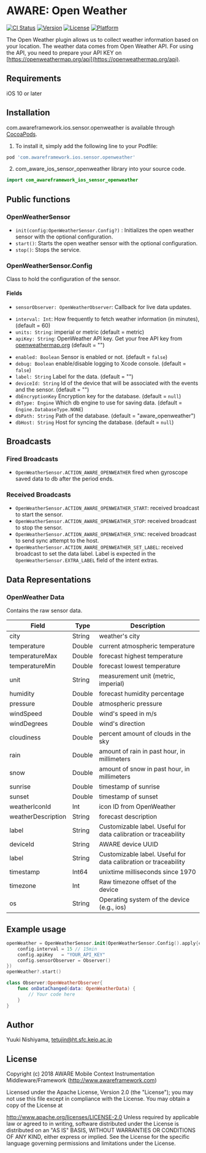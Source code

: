 # AWARE: Open Weather

[![CI Status](https://img.shields.io/travis/awareframework/com.awareframework.ios.sensor.openweather.svg?style=flat)](https://travis-ci.org/awareframework/com.awareframework.ios.sensor.openweather)
[![Version](https://img.shields.io/cocoapods/v/com.awareframework.ios.sensor.openweather.svg?style=flat)](https://cocoapods.org/pods/com.awareframework.ios.sensor.openweather)
[![License](https://img.shields.io/cocoapods/l/com.awareframework.ios.sensor.openweather.svg?style=flat)](https://cocoapods.org/pods/com.awareframework.ios.sensor.openweather)
[![Platform](https://img.shields.io/cocoapods/p/com.awareframework.ios.sensor.openweather.svg?style=flat)](https://cocoapods.org/pods/com.awareframework.ios.sensor.openweather)

The Open Weather plugin allows us to collect weather information based on your location. The weather data comes from Open Weather API. For using the API, you need to prepare your API KEY on [https://openweathermap.org/api](https://openweathermap.org/api).

## Requirements
iOS 10 or later

## Installation
com.awareframework.ios.sensor.openweather is available through [CocoaPods](https://cocoapods.org). 

1. To install it, simply add the following line to your Podfile:
```ruby
pod 'com.awareframework.ios.sensor.openweather'
```

2. com_aware_ios_sensor_openweather  library into your source code.
```swift
import com_awareframework_ios_sensor_openweather
```

## Public functions

### OpenWeatherSensor

+ `init(config:OpenWeatherSensor.Config?)` : Initializes the open weather sensor with the optional configuration.
+ `start()`: Starts the open weather sensor with the optional configuration.
+ `stop()`: Stops the service.

### OpenWeatherSensor.Config

Class to hold the configuration of the sensor.

#### Fields
+ `sensorObserver: OpenWeatherObserver`: Callback for live data updates.
* `interval: Int`: How frequently to fetch weather information (in minutes), (default = 60)
* `units: String`: imperial or metric (default = metric)
* `apiKey: String`: OpenWeather API key. Get your free API key from [openweathermap.org](https://openweathermap.org/api) (default = "")
+ `enabled: Boolean` Sensor is enabled or not. (default = `false`)
+ `debug: Boolean` enable/disable logging to Xcode console. (default = `false`)
+ `label: String` Label for the data. (default = "")
+ `deviceId: String` Id of the device that will be associated with the events and the sensor. (default = "")
+ `dbEncryptionKey` Encryption key for the database. (default = `null`)
+ `dbType: Engine` Which db engine to use for saving data. (default = `Engine.DatabaseType.NONE`)
+ `dbPath: String` Path of the database. (default = "aware_openweather")
+ `dbHost: String` Host for syncing the database. (default = `null`)

## Broadcasts

### Fired Broadcasts

+ `OpenWeatherSensor.ACTION_AWARE_OPENWEATHER` fired when gyroscope saved data to db after the period ends.

### Received Broadcasts

+ `OpenWeatherSensor.ACTION_AWARE_OPENWEATHER_START`: received broadcast to start the sensor.
+ `OpenWeatherSensor.ACTION_AWARE_OPENWEATHER_STOP`: received broadcast to stop the sensor.
+ `OpenWeatherSensor.ACTION_AWARE_OPENWEATHER_SYNC`: received broadcast to send sync attempt to the host.
+ `OpenWeatherSensor.ACTION_AWARE_OPENWEATHER_SET_LABEL`: received broadcast to set the data label. Label is expected in the `OpenWeatherSensor.EXTRA_LABEL` field of the intent extras.

## Data Representations

### OpenWeather Data

Contains the raw sensor data.

|Field | Type | Description|
|----- | ---- | -----------|
|city           | String | weather's city                       |
|temperature	| Double | current atmospheric temperature      |
|temperatureMax | Double | forecast highest temperature         |
|temperatureMin | Double | forecast lowest temperature          |
|unit           | String | measurement unit (metric, imperial)  |
|humidity       | Double | forecast humidity percentage         |
|pressure       | Double | atmospheric pressure                 |
|windSpeed      | Double | wind's speed in m/s                  |
|windDegrees    | Double | wind's direction                     |
|cloudiness     | Double | percent amount of clouds in the sky  |
|rain           | Double | amount of rain in past hour, in millimeters |
|snow           | Double | amount of snow in past hour, in millimeters |
|sunrise        | Double | timestamp of sunrise                 |
|sunset         | Double | timestamp of sunset                  |
|weatherIconId  | Int    | icon ID from OpenWeather             |
|weatherDescription | String | forecast description             |
| label     | String | Customizable label. Useful for data calibration or traceability |
| deviceId  | String | AWARE device UUID                                               |
| label     | String | Customizable label. Useful for data calibration or traceability |
| timestamp | Int64   | unixtime milliseconds since 1970         |
| timezone  | Int    | Raw timezone offset of the device         |
| os        | String | Operating system of the device (e.g., ios)|


## Example usage
```swift
openWeather = OpenWeatherSensor.init(OpenWeatherSensor.Config().apply{config in
    config.interval = 15 // 15min
    config.apiKey   = "YOUR_API_KEY"
    config.sensorObserver = Observer()
})
openWeather?.start()
```

```swift
class Observer:OpenWeatherObserver{
    func onDataChanged(data: OpenWeatherData) {
        // Your code here
    }
}
```

## Author

Yuuki Nishiyama, tetujin@ht.sfc.keio.ac.jp

## License

Copyright (c) 2018 AWARE Mobile Context Instrumentation Middleware/Framework (http://www.awareframework.com)

Licensed under the Apache License, Version 2.0 (the "License"); you may not use this file except in compliance with the License. You may obtain a copy of the License at

http://www.apache.org/licenses/LICENSE-2.0 Unless required by applicable law or agreed to in writing, software distributed under the License is distributed on an "AS IS" BASIS, WITHOUT WARRANTIES OR CONDITIONS OF ANY KIND, either express or implied. See the License for the specific language governing permissions and limitations under the License.
